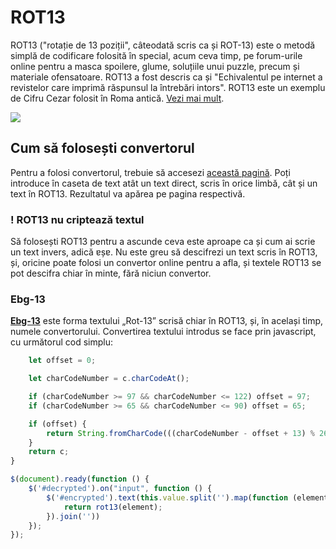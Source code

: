 # ROT13
ROT13 ("rotație de 13 poziții", câteodată scris ca și ROT-13) este o metodă simplă de codificare folosită în special, acum ceva timp, pe forum-urile online pentru a masca spoilere, glume, soluțiile unui puzzle, precum și materiale ofensatoare. ROT13 a fost descris ca și "Echivalentul pe internet a revistelor care imprimă răspunsul la întrebări intors". ROT13 este un exemplu de Cifru Cezar folosit în Roma antică. [Vezi mai mult](https://ro.wikipedia.org/wiki/ROT13).


![](https://upload.wikimedia.org/wikipedia/commons/thumb/3/33/ROT13_table_with_example.svg/320px-ROT13_table_with_example.svg.png)

## Cum să folosești convertorul
Pentru a folosi convertorul, trebuie să accesezi [această pagină](https://ebg-13.github.io). Poți introduce în caseta de text atât un text direct, scris în orice limbă, cât și un text în ROT13. Rezultatul va apărea pe pagina respectivă.

### ! ROT13 nu criptează textul
Să folosești ROT13 pentru a ascunde ceva este aproape ca și cum ai scrie un text invers, adică ɐșɐ. Nu este greu să descifrezi un text scris în ROT13, și, oricine poate folosi un convertor online pentru a afla, și textele ROT13 se pot descifra chiar în minte, fără niciun convertor.

### Ebg-13
**[Ebg-13](https://ebg-13.github.io)** este forma textului „Rot-13” scrisă chiar în ROT13, și, în același timp, numele convertorului. Convertirea textului introdus se face prin javascript, cu următorul cod simplu:

```javascript function rot13(c) {
	let offset = 0;

	let charCodeNumber = c.charCodeAt();

	if (charCodeNumber >= 97 && charCodeNumber <= 122) offset = 97;
	if (charCodeNumber >= 65 && charCodeNumber <= 90) offset = 65;

	if (offset) {
		return String.fromCharCode(((charCodeNumber - offset + 13) % 26) + offset);
	}
	return c;
}

$(document).ready(function () {
	$('#decrypted').on("input", function () {
		$('#encrypted').text(this.value.split('').map(function (element) {
			return rot13(element);
		}).join(''))
	});
});
